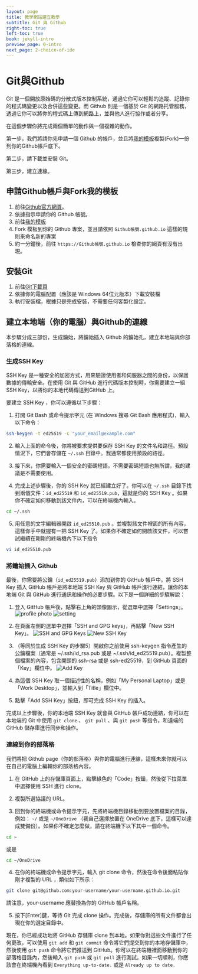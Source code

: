 ```yaml
---
layout: page
title: 教學網站建立教學
subtitle: Git 與 Github
right-toc: true
left-toc: true
book: jekyll-intro
preview_page: 0-intro
next_page: 2-choice-of-ide
---
```


# Git與Github

Git 是一個開放原始碼的分散式版本控制系統，通過它你可以輕鬆的追蹤、記錄你的程式碼變更以及合併這些變更。而 Github 則是一個基於 Git 的網路托管服務，透過它你可以將你的程式碼上傳到網路上，並與他人進行協作或者分享。

在這個步驟你將完成兩個簡單的動作與一個複雜的動作。

第一步，我們將請你先申請一個 Github 的帳戶，並且將[我的模板](https://github.com/junwenwaynepeng/jekyll-template)複製(Fork)一份到你的Github帳戶底下。

第二步，請下載並安裝 Git。

第三步，建立連線。

## 申請Github帳戶與Fork我的模板

1. 前往[Github官方網頁](https://github.com/)。
2. 依據指示申請你的 Github 帳號。
3. 前往[我的模板](https://github.com/junwenwaynepeng/jekyll-template)
4. Fork 模板到你的 Github 專案，並且請依照 `Github帳號.github.io` 這樣的規則來命名新的專案
5. 約一分鐘後，前往 `https://Github帳號.github.io` 檢查你的網頁有沒有出現。

## 安裝Git

1. 前往[Git下載頁](https://git-scm.com/downloads)
2. 依據你的電腦配置（應該是 Windows 64位元版本）下載安裝檔
3. 執行安裝檔，根據只是完成安裝，不需要任何客製化設定。

## 建立本地端（你的電腦）與Github的連線

本步驟分成三部份，生成鑰始，將鑰始插入 Github 的鑰始孔，建立本地端與你部落格的連線。

### 生成SSH Key

SSH Key 是一種安全的加密方式，用來驗證使用者和伺服器之間的身份，以保護數據的傳輸安全。在使用 Git 與 GitHub 進行代碼版本控制時，你需要建立一組SSH Key，以將你的本地代碼傳送到GitHub 上。

要建立 SSH Key ，你可以遵循以下步驟：

1. 打開 Git Bash 或命令提示字元 (在 Windows 搜尋 Git Bash 應用程式)，輸入以下命令：
```bash
ssh-keygen -t ed25519 -C "your_email@example.com"
```
2. 輸入上面的命令後，你將被要求提供要保存 SSH Key 的文件名和路徑。預設情況下，它們會存儲在 `~/.ssh` 目錄中。我通常都使用預設的路徑。

3. 接下來，你需要輸入一個安全的密碼短語。不需要密碼短語也無所謂，我的建議是不需要使用。

4. 完成上述步驟後，你的 SSH Key 就已經建立好了。你可以在 `~/.ssh` 目錄下找到兩個文件：`id_ed25519` 和 `id_ed25519.pub`，這就是你的 SSH Key 。如果你不確定如何移動到該文件內，可以在終端機內輸入。
```bash
cd ~/.ssh
```

5. 用任意的文字編輯器開啟 `id_ed25510.pub` 。並複製該文件裡面的所有內容，這樣你手中就握有一把 SSH Key 了。如果你不確定如何開啟該文件，可以嘗試繼續在剛剛的終端機內下以下指令
```bash
vi id_ed25510.pub
```

### 將鑰始插入 Github 

最後，你需要將公鑰（`id_ed25519.pub`）添加到你的 GitHub 帳戶中。將 SSH Key 插入 GitHub 帳戶是將本地端 SSH Key 與 GitHub 帳戶進行連結，讓你的本地端 Git 與 GitHub 進行通訊和操作的必要步驟。以下是一個詳細的步驟解說：

1. 登入 GitHub 帳戶後，點擊右上角的頭像圖示，從選單中選擇「Settings」。
![profile photo](/img/1-git-and-github/1.jpg)
![setting](/img/1-git-and-github/2.png)


2. 在頁面左側的選單中選擇「SSH and GPG keys」，再點擊「New SSH Key」。
![SSH and GPG Keys](/img/1-git-and-github/3.png)
![New SSH Key](/img/1-git-and-github/4.jpg)

3. （等同於生成 SSH Key 的步驟5）開啟你之前使用 ssh-keygen 指令產生的公鑰檔案（通常是 ~/.ssh/id_rsa.pub 或是 ~/.ssh/id_ed25519.pub）。複製整個檔案的內容，包含開頭的 ssh-rsa 或是 ssh-ed25519，到 GitHub 頁面的「Key」欄位中。
![Add Key](/img/1-git-and-github5.png)

4. 為這個 SSH Key 取一個描述性的名稱，例如「My Personal Laptop」或是「Work Desktop」，並輸入到「Title」欄位中。

5. 點擊「Add SSH Key」按鈕，即可完成 SSH Key 的插入。

完成以上步驟後，你的本地端 SSH Key 就會與 GitHub 帳戶成功連結，你可以在本地端的 Git 中使用 `git clone` 、 `git pull` 、與 `git push` 等指令，和遠端的 GitHub 儲存庫進行同步和操作。

### 連線到你的部落格

我們將把 Github page（你的部落格）與你的電腦進行連線，這樣未來你就可以在自己的電腦上編輯你的部落格內容。

1. 在 GitHub 上的存儲庫頁面上，點擊綠色的「Code」按鈕，然後從下拉菜單中選擇使用 SSH 進行 clone。

2. 複製所選協議的 URL。

3. 回到你的終端機或命令提示字元，先將終端機目錄移動到要放置檔案的目錄，例如： `~/` 或是 `~/OneDrive` （我自己選擇放置在 OneDrive 底下，這樣可以達成雙備份）。如果你不確定怎麼做，請在終端機下以下其中一個命令。
```bash
cd ~
```
或是
```bash
cd ~/OneDrive
```

4. 在你的終端機或命令提示字元，輸入 git clone 命令，然後在命令後面粘貼你剛才複製的 URL ，類似如下所示：
```bash
git clone git@github.com:your-username/your-username.github.io.git
```
請注意，your-username 應替換為你的 GitHub 帳戶名稱。

5. 按下[Enter]鍵，等待 Git 完成 clone 操作。完成後，存儲庫的所有文件都會出現在你的選定目錄中。

現在，你已經成功地將 GitHub 存儲庫 clone 到本地。如果你對這些文件進行了任何更改，可以使用 `git add` 和 `git commit` 命令將它們提交到你的本地存儲庫中，然後使用 `git push` 命令將它們推送到 GitHub。你可以在終端機裡面移動到你的部落格目錄內，然後輸入 `git push` 或 `git pull` 進行測試。如果一切順利，你應該會在終端機內看到 `Everything up-to-date.` 或是 `Already up to date.`
